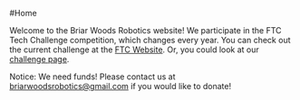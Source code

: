#Home

Welcome to the Briar Woods Robotics website! We participate in the FTC Tech Challenge competition, which changes every year. You can check out the current challenge at the [FTC Website](http://www.usfirst.org/roboticsprograms/ftc/game). Or, you could look at our [challenge page](/challenge.php). 

Notice: We need funds! Please contact us at briarwoodsrobotics@gmail.com if you would like to donate! 

